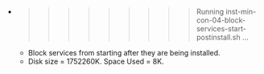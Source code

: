 * >>>>>>>>> Running inst-min-con-04-block-services-start-postinstall.sh ...
  * Block services from starting after they are being installed.
  * Disk size = 1752260K. Space Used = 8K.

